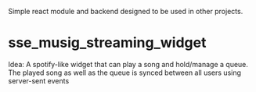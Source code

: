 Simple react module and backend designed to be used in other projects.

# sse_musig_streaming_widget
Idea: A spotify-like widget that can play a song and hold/manage a queue. The played song as well as the queue is synced between all users using server-sent events 